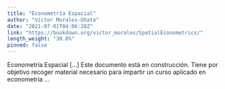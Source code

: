 ```yaml
---
title: "Econometría Espacial"
author: "Víctor Morales-Oñate"
date: "2021-07-01T04:06:28Z"
link: "https://bookdown.org/victor_morales/SpatialEconometrics/"
length_weight: "30.8%"
pinned: false
---
```


Econometría Espacial [...] Este documento está en construcción. Tiene por objetivo recoger material necesario para impartir un curso aplicado en econometría ...
